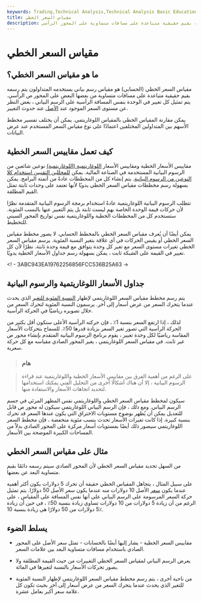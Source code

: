 ```yaml
---
keywords: Trading,Technical Analysis,Technical Analysis Basic Education
title: مقياس السعر الخطي
description: يتم استخدام مقياس السعر الخطي على الرسم البياني الذي يتم رسمه بقيم حقيقية متباعدة على مسافات متساوية على المحور الرأسي.
---
```


# مقياس السعر الخطي
## ما هو مقياس السعر الخطي؟

مقياس السعر الخطي (الحسابي) هو مقياس رسم بياني يستخدمه المتداولون يتم رسمه بقيم حقيقية متباعدة على مسافات متساوية من بعضها البعض على المحور ص الرأسي. يتم تمثيل كل تغيير في الوحدة بنفس المسافة الرأسية على الرسم البياني ، بغض النظر عن مستوى السعر الموجود عند [الأصل](/asset) عند حدوث التغيير.

يمكن مقارنة المقياس الخطي بالمقياس اللوغاريتمي. يمكن أن يختلف تفسير مخطط الأسهم بين المتداولين المختلفين اعتمادًا على نوع مقياس السعر المستخدم عند عرض البيانات.

## كيف تعمل مقاييس السعر الخطية

مقاييس الأسعار الخطية ومقاييس الأسعار [اللوغاريتمية (اللوغاريتمية)](/logarithmicscale) نوعين شائعين من الرسوم البيانية المستخدمة في الصناعة المالية. يمكن [للمحللين التقنيين استخدام كلا النوعين من الرسوم البيانية](/technical-analyst). يتم إنشاء كل من المخططات عادةً من أتمتة البرامج. يمكن بسهولة رسم مخططات مقياس السعر الخطي يدويًا لأنها تعتمد على وحدات ثابتة تمثل القيم المطلقة.

تتطلب الرسوم البيانية اللوغاريتمية عادةً استخدام برمجة الرسوم البيانية المتقدمة نظرًا لأن حركات قيمة الوحدة الخاصة بهم ليست ثابتة بل يتم التعبير عنها بالنسب المئوية. ستستخدم كل من المخططات الخطية واللوغاريتمية نفس تواريخ المحور السيني للتخطيط.

يمكن أيضًا أن يُعرف مقياس السعر الخطي بالمخطط الحسابي. لا يصور مخطط مقياس السعر الخطي أو يقيس الحركات في أي علاقة بتغير النسبة المئوية. يرسم مقياس السعر الخطي تغيرات مستوى السعر مع تغير كل وحدة يتوافق مع قيمة وحدة ثابتة. نظرًا لأن كل تغيير في القيمة على الشبكة ثابت ، يمكن بسهولة رسم جداول الأسعار الخطية يدويًا.

<! - 3ABC943EA19762256856FCC536B25A63 ->

## جداول الأسعار اللوغاريتمية والرسوم البيانية

يتم رسم مخطط مقياس السعر اللوغاريتمي لإظهار [النسبة المئوية للتغير](/percentage-change) الذي يحدث عندما يتحرك السعر من عرض أسعار إلى آخر. يرسمون النسبة المئوية لتحرك السعر من خلال تصويره رياضيًا في الحركة الرأسية.

لذلك ، إذا ارتفع السعر بنسبة 1٪ ، فإن حركته الرأسية الأعلى ستكون أقل بكثير من الحركة الرأسية التي تصور تغير السعر بزيادة قدرها 50٪. للسماح بتحركات الأسعار المقاسة رياضيًا لكل وحدة تغيير ، يقوم برنامج الرسوم البيانية المتقدم بإنشاء محور ص غير ثابت. في مقياس السعر اللوغاريتمي ، يغير المحور الصادي مقياسه مع كل حركة سعرية.

> ### هام

> على الرغم من أهمية الفرق بين مقاييس الأسعار الخطية واللوغاريتمية عند قراءة الرسوم البيانية ، إلا أن هناك أشكالًا أخرى من التحليل الفني يمكنك استخدامها لتحديد اتجاهات الأسعار والاستفادة منها.

>

سيكون لمخطط مقياس السعر الخطي واللوغاريتمي نفس المظهر المرئي في جسم الرسم البياني. ومع ذلك ، فإن الرسم البياني اللوغاريتمي سيكون له محور ص قابل للتعديل يمكن أن يُظهر بوضوح مستويات الاختراق التي يكون عندها السعر قد تحرك بنسبة كبيرة. إذا كانت تغيرات الأسعار تحدث بنسب مئوية منخفضة ، فإن مخطط السعر اللوغاريتمي سيصور ذلك أيضًا بمستويات أسعار مركزة على المحور الصادي بدلاً من المساحات الكبيرة الموضحة بين الأسعار.

## مثال على مقياس السعر الخطي

من السهل تحديد مقياس السعر الخطي لأن المحور الصادي سيتم رسمه دائمًا بقيم متساوية البعد عن بعضها.

على سبيل المثال ، يتجاهل المقياس الخطي حقيقة أن تحرك 5 دولارات يكون أكثر أهمية عندما يكون [سعر](/market-price) الأصل 10 دولارات منه عندما يكون سعر الأصل 50 دولارًا. يتم تمثيل حركة السعر المرسومة على الرسم البياني على أنها نفس المسافة على المقياس ، على الرغم من أن زيادة 5 دولارات من 10 دولارات تساوي زيادة بنسبة 50٪ ، في حين أن زيادة 5 دولارات من 50 دولارًا هي زيادة بنسبة 10٪.

## يسلط الضوء

- مقاييس السعر الخطية - يشار إليها أيضًا بالحسابات - تمثل سعر الأصل على المحور الصادي باستخدام مسافات متساوية البعد بين علامات السعر.

- يعرض الرسم البياني لمقياس السعر الخطي التغييرات من حيث القيمة المطلقة ولا يصور تحركات الأسعار بالنسبة لتغيرها في المائة.

- من ناحية أخرى ، يتم رسم مخطط مقياس السعر اللوغاريتمي لإظهار النسبة المئوية للتغير الذي يحدث عندما يتحرك السعر من عرض أسعار إلى آخر بحيث تكون كل علامة سعر أكبر بعامل عشرة.

